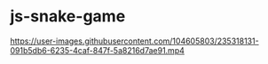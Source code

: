 # js-snake-game
https://user-images.githubusercontent.com/104605803/235318131-091b5db6-6235-4caf-847f-5a8216d7ae91.mp4

